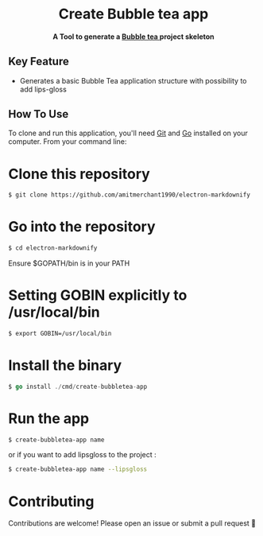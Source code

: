 
<h1 align="center">
  <br>
  Create Bubble tea app
  <br>
</h1>

<h4 align="center"> A Tool to generate a <a href="https://github.com/charmbracelet/bubbletea" target="_blank">Bubble tea </a>  project skeleton </h4>

## Key Feature

* Generates a basic Bubble Tea application structure with possibility to add lips-gloss

## How To Use

To clone and run this application, you'll need [Git](https://git-scm.com) and [Go](https://go.dev/dl/) installed on your computer. From your command line:

# Clone this repository
```bash
$ git clone https://github.com/amitmerchant1990/electron-markdownify
```
# Go into the repository
```bash
$ cd electron-markdownify
```
Ensure $GOPATH/bin is in your PATH

# Setting GOBIN explicitly to /usr/local/bin
```bash
$ export GOBIN=/usr/local/bin
```

# Install the binary
```go
$ go install ./cmd/create-bubbletea-app
```
# Run the app
```bash
$ create-bubbletea-app name
```
or if you want to add lipsgloss to the project : 
```bash
$ create-bubbletea-app name --lipsgloss
```
# Contributing

Contributions are welcome! Please open an issue or submit a pull request :tada:


